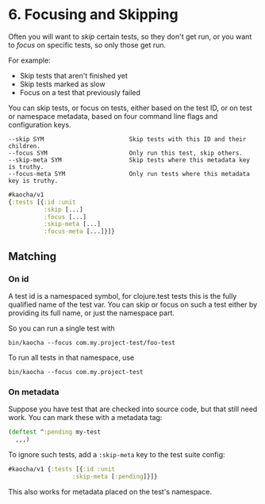 # 6. Focusing and Skipping

Often you will want to *skip* certain tests, so they don't get run, or you want
to *focus* on specific tests, so only those get run.

For example:

- Skip tests that aren't finished yet
- Skip tests marked as slow
- Focus on a test that previously failed

You can skip tests, or focus on tests, either based on the test ID, or on test
or namespace metadata, based on four command line flags and configuration keys.

``` shell
--skip SYM                        Skip tests with this ID and their children.
--focus SYM                       Only run this test, skip others.
--skip-meta SYM                   Skip tests where this metadata key is truthy.
--focus-meta SYM                  Only run tests where this metadata key is truthy.
```

``` clojure
#kaocha/v1
{:tests [{:id :unit
          :skip [...]
          :focus [...]
          :skip-meta [...]
          :focus-meta [...]}]}
```

## Matching

### On id

A test id is a namespaced symbol, for clojure.test tests this is the
fully qualified name of the test var. You can skip or focus on such a test
either by providing its full name, or just the namespace part.

So you can run a single test with

``` shell
bin/kaocha --focus com.my.project-test/foo-test
```

To run all tests in that namespace, use

``` shell
bin/kaocha --focus com.my.project-test
```

### On metadata

Suppose you have test that are checked into source code, but that still need
work. You can mark these with a metadata tag:

``` clojure
(deftest ^:pending my-test
  ,,,)
```

To ignore such tests, add a `:skip-meta` key to the test suite config:

``` clojure
#kaocha/v1 {:tests [{:id :unit
                  :skip-meta [:pending]}]}
```

This also works for metadata placed on the test's namespace.
